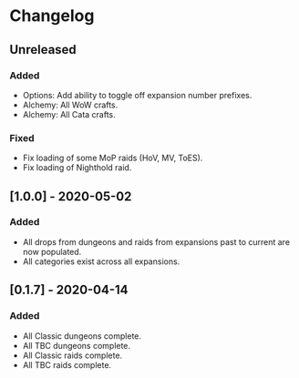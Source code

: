 # Changelog

## Unreleased
### Added
 - Options: Add ability to toggle off expansion number prefixes.
 - Alchemy: All WoW crafts.
 - Alchemy: All Cata crafts.

### Fixed
 - Fix loading of some MoP raids (HoV, MV, ToES).
 - Fix loading of Nighthold raid.

## [1.0.0] - 2020-05-02
### Added
 - All drops from dungeons and raids from expansions past to current are now populated.
 - All categories exist across all expansions.

## [0.1.7] - 2020-04-14
### Added
 - All Classic dungeons complete.
 - All TBC dungeons complete.
 - All Classic raids complete.
 - All TBC raids complete.
